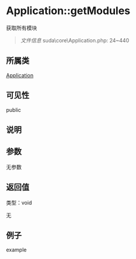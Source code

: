 # Application::getModules

获取所有模块

> *文件信息* suda\core\Application.php: 24~440

## 所属类 

[Application](../Application.md)

## 可见性

 public 

## 说明




## 参数


无参数


## 返回值

类型：void

无



## 例子

example
